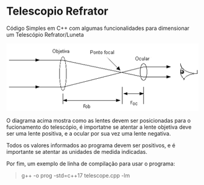 # Telescopio Refrator
Código Simples em C++ com algumas funcionalidades para dimensionar um Telescópio Refrator/Luneta

![Diagrama Telescópio Refrator](https://github.com/esh2900/TelescopioRefrator/blob/main/diagrama.gif)

O diagrama acima mostra como as lentes devem ser posicionadas para o fucionamento do telescópio, é importatne se atentar a lente objetiva deve ser uma lente positiva, e a ocular por sua vez uma lente negativa.

Todos os valores informados ao programa devem ser positivos, e é importante se atentar as unidades de medida indicadas.

Por fim, um exemplo de linha de compilação para usar o programa:

> g++ -o prog -std=c++17 telescope.cpp -lm
